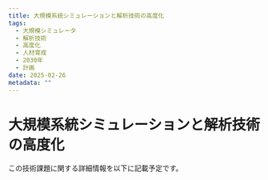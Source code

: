 ```yaml
---
title: 大規模系統シミュレーションと解析技術の高度化
tags:
  - 大規模シミュレータ
  - 解析技術
  - 高度化
  - 人材育成
  - 2030年
  - 計画
date: 2025-02-26
metadata: ""
---
```


# 大規模系統シミュレーションと解析技術の高度化

この技術課題に関する詳細情報を以下に記載予定です。
